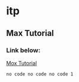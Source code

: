 # itp
## Max Tutorial
### Link below:

[Mox Tutorial](https://docs.cycling74.com/learn/series/max-tutorials/)

`
no code
no code
no code
1
`

